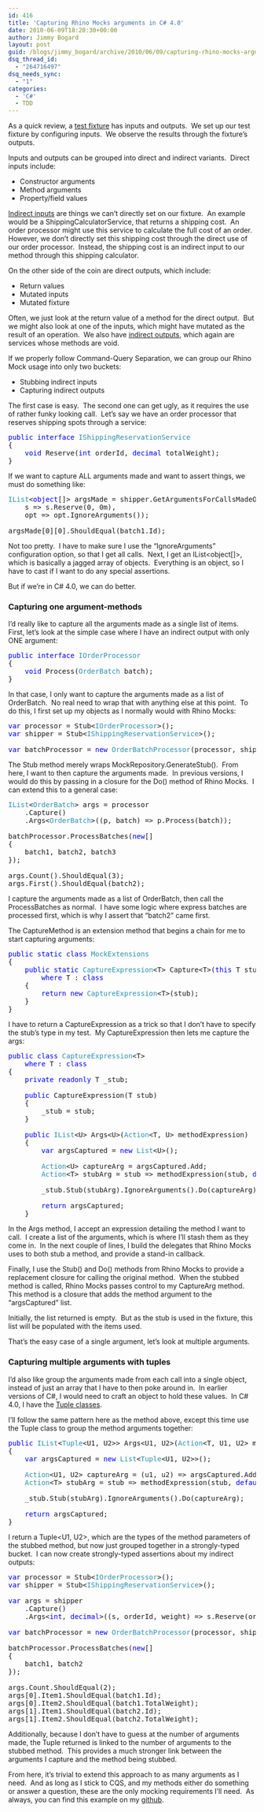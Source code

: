 ```yaml
---
id: 416
title: 'Capturing Rhino Mocks arguments in C# 4.0'
date: 2010-06-09T18:20:30+00:00
author: Jimmy Bogard
layout: post
guid: /blogs/jimmy_bogard/archive/2010/06/09/capturing-rhino-mocks-arguments-in-c-4-0.aspx
dsq_thread_id:
  - "264716497"
dsq_needs_sync:
  - "1"
categories:
  - 'C#'
  - TDD
---
```

As a quick review, a [test fixture](http://xunitpatterns.com/test%20fixture%20-%20xUnit.html) has inputs and outputs.&#160; We set up our test fixture by configuring inputs.&#160; We observe the results through the fixture’s outputs.

Inputs and outputs can be grouped into direct and indirect variants.&#160; Direct inputs include:

  * Constructor arguments 
  * Method arguments 
  * Property/field values 

[Indirect inputs](http://xunitpatterns.com/indirect%20input.html) are things we can’t directly set on our fixture.&#160; An example would be a ShippingCalculatorService, that returns a shipping cost.&#160; An order processor might use this service to calculate the full cost of an order.&#160; However, we don’t directly set this shipping cost through the direct use of our order processor.&#160; Instead, the shipping cost is an indirect input to our method through this shipping calculator.

On the other side of the coin are direct outputs, which include:

  * Return values 
  * Mutated inputs 
  * Mutated fixture 

Often, we just look at the return value of a method for the direct output.&#160; But we might also look at one of the inputs, which might have mutated as the result of an operation.&#160; We also have [indirect outputs](http://xunitpatterns.com/indirect%20output.html), which again are services whose methods are void.

If we properly follow Command-Query Separation, we can group our Rhino Mock usage into only two buckets:

  * Stubbing indirect inputs 
  * Capturing indirect outputs 

The first case is easy.&#160; The second one can get ugly, as it requires the use of rather funky looking call.&#160; Let’s say we have an order processor that reserves shipping spots through a service:

<pre><span style="color: blue">public interface </span><span style="color: #2b91af">IShippingReservationService
</span>{
    <span style="color: blue">void </span>Reserve(<span style="color: blue">int </span>orderId, <span style="color: blue">decimal </span>totalWeight);
}</pre>

[](http://11011.net/software/vspaste)

If we want to capture ALL arguments made and want to assert things, we must do something like:

<pre><span style="color: #2b91af">IList</span>&lt;<span style="color: blue">object</span>[]&gt; argsMade = shipper.GetArgumentsForCallsMadeOn(
    s =&gt; s.Reserve(0, 0m), 
    opt =&gt; opt.IgnoreArguments());

argsMade[0][0].ShouldEqual(batch1.Id);</pre>

[](http://11011.net/software/vspaste)

Not too pretty.&#160; I have to make sure I use the “IgnoreArguments” configuration option, so that I get all calls.&#160; Next, I get an IList<object[]>, which is basically a jagged array of objects.&#160; Everything is an object, so I have to cast if I want to do any special assertions.

But if we’re in C# 4.0, we can do better.

### Capturing one argument-methods

I’d really like to capture all the arguments made as a single list of items. First, let’s look at the simple case where I have an indirect output with only ONE argument:

<pre><span style="color: blue">public interface </span><span style="color: #2b91af">IOrderProcessor
</span>{
    <span style="color: blue">void </span>Process(<span style="color: #2b91af">OrderBatch </span>batch);
}</pre>

[](http://11011.net/software/vspaste)

In that case, I only want to capture the arguments made as a list of OrderBatch.&#160; No real need to wrap that with anything else at this point.&#160; To do this, I first set up my objects as I normally would with Rhino Mocks:

<pre><span style="color: blue">var </span>processor = Stub&lt;<span style="color: #2b91af">IOrderProcessor</span>&gt;();
<span style="color: blue">var </span>shipper = Stub&lt;<span style="color: #2b91af">IShippingReservationService</span>&gt;();

<span style="color: blue">var </span>batchProcessor = <span style="color: blue">new </span><span style="color: #2b91af">OrderBatchProcessor</span>(processor, shipper);</pre>

[](http://11011.net/software/vspaste)

The Stub method merely wraps MockRepository.GenerateStub().&#160; From here, I want to then capture the arguments made.&#160; In previous versions, I would do this by passing in a closure for the Do() method of Rhino Mocks.&#160; I can extend this to a general case:

<pre><span style="color: #2b91af">IList</span>&lt;<span style="color: #2b91af">OrderBatch</span>&gt; args = processor
    .Capture()
    .Args&lt;<span style="color: #2b91af">OrderBatch</span>&gt;((p, batch) =&gt; p.Process(batch));

batchProcessor.ProcessBatches(<span style="color: blue">new</span>[]
{
    batch1, batch2, batch3
});

args.Count().ShouldEqual(3);
args.First().ShouldEqual(batch2);</pre>

[](http://11011.net/software/vspaste)

I capture the arguments made as a list of OrderBatch, then call the ProcessBatches as normal.&#160; I have some logic where express batches are processed first, which is why I assert that “batch2” came first.

The CaptureMethod is an extension method that begins a chain for me to start capturing arguments:

<pre><span style="color: blue">public static class </span><span style="color: #2b91af">MockExtensions
</span>{
    <span style="color: blue">public static </span><span style="color: #2b91af">CaptureExpression</span>&lt;T&gt; Capture&lt;T&gt;(<span style="color: blue">this </span>T stub) 
        <span style="color: blue">where </span>T : <span style="color: blue">class
    </span>{
        <span style="color: blue">return new </span><span style="color: #2b91af">CaptureExpression</span>&lt;T&gt;(stub);
    }
}</pre>

[](http://11011.net/software/vspaste)

I have to return a CaptureExpression<T> as a trick so that I don’t have to specify the stub’s type in my test.&#160; My CaptureExpression<T> then lets me capture the args:

<pre><span style="color: blue">public class </span><span style="color: #2b91af">CaptureExpression</span>&lt;T&gt;
    <span style="color: blue">where </span>T : <span style="color: blue">class
</span>{
    <span style="color: blue">private readonly </span>T _stub;

    <span style="color: blue">public </span>CaptureExpression(T stub)
    {
        _stub = stub;
    }

    <span style="color: blue">public </span><span style="color: #2b91af">IList</span>&lt;U&gt; Args&lt;U&gt;(<span style="color: #2b91af">Action</span>&lt;T, U&gt; methodExpression)
    {
        <span style="color: blue">var </span>argsCaptured = <span style="color: blue">new </span><span style="color: #2b91af">List</span>&lt;U&gt;();

        <span style="color: #2b91af">Action</span>&lt;U&gt; captureArg = argsCaptured.Add;
        <span style="color: #2b91af">Action</span>&lt;T&gt; stubArg = stub =&gt; methodExpression(stub, <span style="color: blue">default</span>(U));

        _stub.Stub(stubArg).IgnoreArguments().Do(captureArg);

        <span style="color: blue">return </span>argsCaptured;
    }</pre>

[](http://11011.net/software/vspaste)[](http://11011.net/software/vspaste)

In the Args method, I accept an expression detailing the method I want to call.&#160; I create a list of the arguments, which is where I’ll stash them as they come in.&#160; In the next couple of lines, I build the delegates that Rhino Mocks uses to both stub a method, and provide a stand-in callback.

Finally, I use the Stub() and Do() methods from Rhino Mocks to provide a replacement closure for calling the original method.&#160; When the stubbed method is called, Rhino Mocks passes control to my CaptureArg method.&#160; This method is a closure that adds the method argument to the “argsCaptured” list.

Initially, the list returned is empty.&#160; But as the stub is used in the fixture, this list will be populated with the items used.

That’s the easy case of a single argument, let’s look at multiple arguments.

### Capturing multiple arguments with tuples

I’d also like group the arguments made from each call into a single object, instead of just an array that I have to then poke around in.&#160; In earlier versions of C#, I would need to craft an object to hold these values.&#160; In C# 4.0, I have the [Tuple classes](http://msdn.microsoft.com/en-us/magazine/dd942829.aspx).

I’ll follow the same pattern here as the method above, except this time use the Tuple class to group the method arguments together:

<pre><span style="color: blue">public </span><span style="color: #2b91af">IList</span>&lt;<span style="color: #2b91af">Tuple</span>&lt;U1, U2&gt;&gt; Args&lt;U1, U2&gt;(<span style="color: #2b91af">Action</span>&lt;T, U1, U2&gt; methodExpression)
{
    <span style="color: blue">var </span>argsCaptured = <span style="color: blue">new </span><span style="color: #2b91af">List</span>&lt;<span style="color: #2b91af">Tuple</span>&lt;U1, U2&gt;&gt;();

    <span style="color: #2b91af">Action</span>&lt;U1, U2&gt; captureArg = (u1, u2) =&gt; argsCaptured.Add(<span style="color: #2b91af">Tuple</span>.Create(u1, u2));
    <span style="color: #2b91af">Action</span>&lt;T&gt; stubArg = stub =&gt; methodExpression(stub, <span style="color: blue">default</span>(U1), <span style="color: blue">default</span>(U2));

    _stub.Stub(stubArg).IgnoreArguments().Do(captureArg);

    <span style="color: blue">return </span>argsCaptured;
}</pre>

[](http://11011.net/software/vspaste)

I return a Tuple<U1, U2>, which are the types of the method parameters of the stubbed method, but now just grouped together in a strongly-typed bucket.&#160; I can now create strongly-typed assertions about my indirect outputs:

<pre><span style="color: blue">var </span>processor = Stub&lt;<span style="color: #2b91af">IOrderProcessor</span>&gt;();
<span style="color: blue">var </span>shipper = Stub&lt;<span style="color: #2b91af">IShippingReservationService</span>&gt;();

<span style="color: blue">var </span>args = shipper
    .Capture()
    .Args&lt;<span style="color: blue">int</span>, <span style="color: blue">decimal</span>&gt;((s, orderId, weight) =&gt; s.Reserve(orderId, weight));

<span style="color: blue">var </span>batchProcessor = <span style="color: blue">new </span><span style="color: #2b91af">OrderBatchProcessor</span>(processor, shipper);

batchProcessor.ProcessBatches(<span style="color: blue">new</span>[]
{
    batch1, batch2
});

args.Count.ShouldEqual(2);
args[0].Item1.ShouldEqual(batch1.Id);
args[0].Item2.ShouldEqual(batch1.TotalWeight);
args[1].Item1.ShouldEqual(batch2.Id);
args[1].Item2.ShouldEqual(batch2.TotalWeight);</pre>

[](http://11011.net/software/vspaste)

Additionally, because I don’t have to guess at the number of arguments made, the Tuple returned is linked to the number of arguments to the stubbed method.&#160; This provides a much stronger link between the arguments I capture and the method being stubbed.

From here, it’s trivial to extend this approach to as many arguments as I need.&#160; And as long as I stick to CQS, and my methods either do something or answer a question, these are the only mocking requirements I’ll need.&#160; As always, you can find this example on my [github](http://github.com/jbogard/blogexamples).